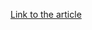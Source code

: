 [Link to the article](https://www.huntress.com/blog/deceitful-tactics-and-honest-mistakes-remedying-human-error-amid-the-rise-of-social-engineering-across-healthcare)
